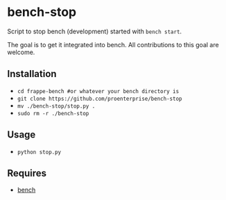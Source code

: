 # bench-stop
Script to stop bench (development) started with `bench start`. 

The goal is to get it integrated into bench. All contributions to this goal are welcome.

## Installation
- `cd frappe-bench #or whatever your bench directory is`
- `git clone https://github.com/proenterprise/bench-stop`
- `mv ./bench-stop/stop.py .`
- `sudo rm -r ./bench-stop`

## Usage
- `python stop.py`

## Requires
- [bench](https://github.com/frappe/bench)
